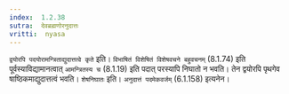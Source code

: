 ```yaml
---
index:  1.2.38
sutra:  देवब्रह्मणोरनुदात्तः
vritti:  nyasa
---
```


`द्वयोरपि पदयोरामन्त्रिताद्युदात्तत्वे कृते` इति। `विभाषितं विशेषितं विशेषवचने बहुवचनम्` (8.1.74) इति पूर्वस्याविद्यामानत्वात् `आमन्त्रितस्य च` (8.1.19) इति पदात् परस्यापि निघातो न भवति। तेन द्वयोरपि पृथगेव षाष्ठिकमाद्युदात्तत्वं भवति। `शेषनिघातः` इति। `अनुदात्तं पदमेकवर्जम्` (6.1.158) इत्यनेन।

